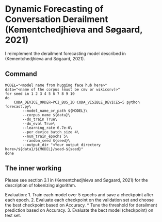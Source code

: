 # Dynamic Forecasting of Conversation Derailment (Kementchedjhieva and Søgaard, 2021)

I reimplement the derailment forecasting model described in (Kementchedjhieva and Søgaard, 2021).

## Command 
```
MODEL="<model name from hugging face hub here>"
data="<name of the corpus (must be cmv or wikiconv)>"
for seed in 1 2 3 4 5 6 7 8 9 10
do
    CUDA_DEVICE_ORDER=PCI_BUS_ID CUDA_VISIBLE_DEVICES=5 python forecast.py\
        --model_name_or_path ${MODEL}\
        --corpus_name ${data}\
        --do_train True\
        --do_eval True\
        --learning_rate 6.7e-6\
        --per_device_batch_size 4\
        --num_train_epochs 5\
        --random_seed ${seed}\
        --output_dir "<Your output directory here>/${data}/${MODEL}/seed-${seed}"
done
```
## The inner working
Please see section 3.1 in (Kementchedjhieva and Søgaard, 2021) for the description of tokenizing algorithm.

Evaluation:
    1. Train each model over 5 epochs and save a checkpoint after each epoch.
    2. Evaluate each checkpoint on the validation set and choose the best checkpoint based on Accuracy.
        * Tune the threshold for derailment prediction based on Accuracy.
    3. Evaluate the bect model (checkpoint) on test set.
    
